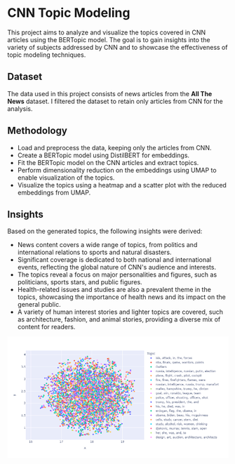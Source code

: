 # CNN Topic Modeling
This project aims to analyze and visualize the topics covered in CNN articles using the BERTopic model. The goal is to gain insights into the variety of subjects addressed by CNN and to showcase the effectiveness of topic modeling techniques.

## Dataset
The data used in this project consists of news articles from the **All The News** dataset. I filtered the dataset to retain only articles from CNN for the analysis.

## Methodology
- Load and preprocess the data, keeping only the articles from CNN.
- Create a BERTopic model using DistilBERT for embeddings.
- Fit the BERTopic model on the CNN articles and extract topics.
- Perform dimensionality reduction on the embeddings using UMAP to enable visualization of the topics.
- Visualize the topics using a heatmap and a scatter plot with the reduced embeddings from UMAP.

## Insights
Based on the generated topics, the following insights were derived:
- News content covers a wide range of topics, from politics and international relations to sports and natural disasters.
- Significant coverage is dedicated to both national and international events, reflecting the global nature of CNN's audience and interests.
- The topics reveal a focus on major personalities and figures, such as politicians, sports stars, and public figures.
- Health-related issues and studies are also a prevalent theme in the topics, showcasing the importance of health news and its impact on the general public.
- A variety of human interest stories and lighter topics are covered, such as architecture, fashion, and animal stories, providing a diverse mix of content for readers.

![CNN Topics](Topics.png)
